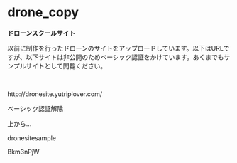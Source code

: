 # drone_copy
**ドローンスクールサイト**
<p>以前に制作を行ったドローンのサイトをアップロードしています。以下はURLですが、以下サイトは非公開のためベーシック認証をかけています。あくまでもサンプルサイトとして閲覧ください。</p>
<br>
<p>http://dronesite.yutriplover.com/</p>
<p>ベーシック認証解除</p>
上から...
<p>dronesitesample</p>
<p>Bkm3nPjW</p>



